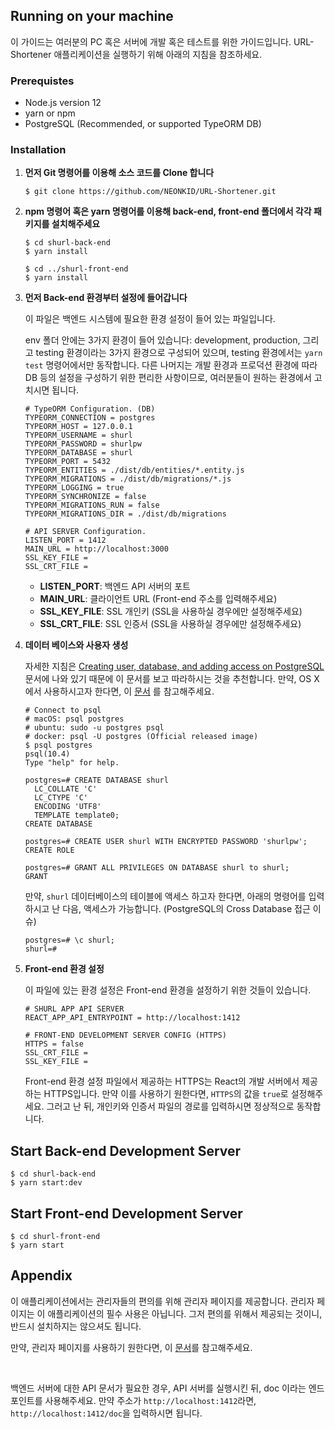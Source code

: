 ## Running on your machine

이 가이드는 여러분의 PC 혹은 서버에 개발 혹은 테스트를 위한 가이드입니다. URL-Shortener 애플리케이션을 실행하기 위해 아래의 지침을 참조하세요.



### Prerequistes

* Node.js version 12
* yarn or npm
* PostgreSQL (Recommended, or supported TypeORM DB)



### Installation

1. **먼저 Git 명령어를 이용해 소스 코드를 Clone 합니다**

   ```
   $ git clone https://github.com/NEONKID/URL-Shortener.git
   ```

2. **npm 명령어 혹은 yarn 명령어를 이용해 back-end, front-end 폴더에서 각각 패키지를 설치해주세요**

   ```
   $ cd shurl-back-end
   $ yarn install
   
   $ cd ../shurl-front-end
   $ yarn install
   ```

3. **먼저 Back-end 환경부터 설정에 들어갑니다**

   이 파일은 백엔드 시스템에 필요한 환경 설정이 들어 있는 파일입니다.

   env 폴더 안에는 3가지 환경이 들어 있습니다: development, production, 그리고 testing 환경이라는 3가지 환경으로 구성되어 있으며, testing 환경에서는 ```yarn test``` 명령어에서만 동작합니다. 다른 나머지는 개발 환경과 프로덕션 환경에 따라 DB 등의 설정을 구성하기 위한 편리한 사항이므로, 여러분들이 원하는 환경에서 고치시면 됩니다.

   ```
   # TypeORM Configuration. (DB)
   TYPEORM_CONNECTION = postgres
   TYPEORM_HOST = 127.0.0.1
   TYPEORM_USERNAME = shurl
   TYPEORM_PASSWORD = shurlpw
   TYPEORM_DATABASE = shurl
   TYPEORM_PORT = 5432
   TYPEORM_ENTITIES = ./dist/db/entities/*.entity.js
   TYPEORM_MIGRATIONS = ./dist/db/migrations/*.js
   TYPEORM_LOGGING = true
   TYPEORM_SYNCHRONIZE = false
   TYPEORM_MIGRATIONS_RUN = false
   TYPEORM_MIGRATIONS_DIR = ./dist/db/migrations
   
   # API SERVER Configuration.
   LISTEN_PORT = 1412
   MAIN_URL = http://localhost:3000
   SSL_KEY_FILE =
   SSL_CRT_FILE =
   ```

   * **LISTEN_PORT**: 백엔드 API 서버의 포트
   * **MAIN_URL**: 클라이언트 URL (Front-end 주소를 입력해주세요)
   * **SSL_KEY_FILE**: SSL 개인키 (SSL을 사용하실 경우에만 설정해주세요)
   * **SSL_CRT_FILE**: SSL 인증서 (SSL을 사용하실 경우에만 설정해주세요)

4. **데이터 베이스와 사용자 생성**

   자세한 지침은 [Creating user, database, and adding access on PostgreSQL](https://medium.com/coding-blocks/creating-user-database-and-adding-access-on-postgresql-8bfcd2f4a91e) 문서에 나와 있기 때문에 이 문서를 보고 따라하시는 것을 추천합니다. 만약, OS X에서 사용하시고자 한다면,  이 [문서](https://www.codementor.io/engineerapart/getting-started-with-postgresql-on-mac-osx-are8jcopb) 를 참고해주세요.

   ```
   # Connect to psql
   # macOS: psql postgres
   # ubuntu: sudo -u postgres psql
   # docker: psql -U postgres (Official released image)
   $ psql postgres
   psql(10.4)
   Type "help" for help.
   
   postgres=# CREATE DATABASE shurl
     LC_COLLATE 'C'
     LC_CTYPE 'C'
     ENCODING 'UTF8'
     TEMPLATE template0;
   CREATE DATABASE
   
   postgres=# CREATE USER shurl WITH ENCRYPTED PASSWORD 'shurlpw';
   CREATE ROLE
   
   postgres=# GRANT ALL PRIVILEGES ON DATABASE shurl to shurl;
   GRANT
   ```

   만약, ```shurl``` 데이터베이스의 테이블에 액세스 하고자 한다면, 아래의 명령어를 입력하시고 난 다음, 액세스가 가능합니다. (PostgreSQL의 Cross Database 접근 이슈)

   ```
   postgres=# \c shurl;
   shurl=#
   ```

5. **Front-end 환경 설정**

   이 파일에 있는 환경 설정은 Front-end 환경을 설정하기 위한 것들이 있습니다.

   ```
   # SHURL APP API SERVER
   REACT_APP_API_ENTRYPOINT = http://localhost:1412
   
   # FRONT-END DEVELOPMENT SERVER CONFIG (HTTPS)
   HTTPS = false
   SSL_CRT_FILE =
   SSL_KEY_FILE =
   ```

   Front-end 환경 설정 파일에서 제공하는 HTTPS는 React의 개발 서버에서 제공하는 HTTPS입니다. 만약 이를 사용하기 원한다면, ```HTTPS```의 값을 ```true```로 설정해주세요. 그러고 난 뒤, 개인키와 인증서 파일의 경로를 입력하시면 정상적으로 동작합니다.



## Start Back-end Development Server

```
$ cd shurl-back-end
$ yarn start:dev
```



## Start Front-end Development Server

```
$ cd shurl-front-end
$ yarn start
```



## Appendix

이 애플리케이션에서는 관리자들의 편의를 위해 관리자 페이지를 제공합니다. 관리자 페이지는 이 애플리케이션의 필수 사용은 아닙니다. 그저 편의를 위해서 제공되는 것이니, 반드시 설치하지는 않으셔도 됩니다.

만약, 관리자 페이지를 사용하기 원한다면, 이 [문서](Appendix-KO.md)를 참고해주세요.

<br />

백엔드 서버에 대한 API 문서가 필요한 경우, API 서버를 실행시킨 뒤, doc 이라는 엔드포인트를 사용해주세요. 만약 주소가 ```http://localhost:1412```라면, ```http://localhost:1412/doc```을 입력하시면 됩니다.